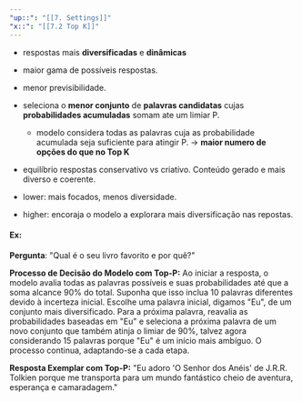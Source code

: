 ```yaml
---
"up::": "[[7. Settings]]"
"x::": "[[7.2 Top K]]"
---
```

- respostas mais **diversificadas** e **dinâmicas**
- maior gama de possíveis respostas.
- menor previsibilidade.

- seleciona o **menor conjunto** de **palavras candidatas** cujas **probabilidades acumuladas** somam ate um limiar P.
	- modelo considera todas as palavras cuja as probabilidade acumulada seja suficiente para atingir P. -> **maior numero de opções do que no Top K**
	
-  equilíbrio respostas conservativo vs criativo. Conteúdo gerado e mais diverso e coerente.

- lower: mais focados, menos diversidade.
- higher: encoraja o modelo a explorara mais diversificação nas repostas.


#### Ex:

**Pergunta**: "Qual é o seu livro favorito e por quê?"

**Processo de Decisão do Modelo com Top-P:**
Ao iniciar a resposta, o modelo avalia todas as palavras possíveis e suas probabilidades até que a soma alcance 90% do total. Suponha que isso inclua 10 palavras diferentes devido à incerteza inicial.
Escolhe uma palavra inicial, digamos "Eu", de um conjunto mais diversificado.
Para a próxima palavra, reavalia as probabilidades baseadas em "Eu" e seleciona a próxima palavra de um novo conjunto que também atinja o limiar de 90%, talvez agora considerando 15 palavras porque "Eu" é um início mais ambíguo.
O processo continua, adaptando-se a cada etapa.

**Resposta Exemplar com Top-P:** "Eu adoro 'O Senhor dos Anéis' de J.R.R. Tolkien porque me transporta para um mundo fantástico cheio de aventura, esperança e camaradagem."